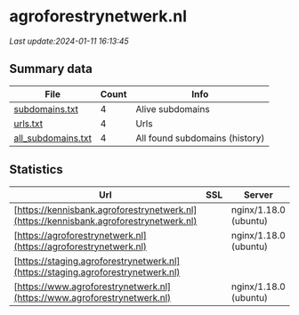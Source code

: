 # agroforestrynetwerk.nl
*Last update:2024-01-11 16:13:45*
## Summary data
| File       | Count | Info |
|------------|-------|------|
|[subdomains.txt](/data/agroforestrynetwerk/subdomains.txt)|4|Alive subdomains|
|[urls.txt](/data/agroforestrynetwerk/urls.txt)|4|Urls|
|[all_subdomains.txt](/data/agroforestrynetwerk/all_subdomains.txt)|4|All found subdomains (history)|
## Statistics
| Url | SSL | Server | Cookie | HSTS | CSP | XFO | XXP | RP | Tech |
|------------|-------|------|------|------|------|------|------|------|------|
|[https://kennisbank.agroforestrynetwerk.nl](https://kennisbank.agroforestrynetwerk.nl)| |nginx/1.18.0 (ubuntu)| | | | | |:white_check_mark: | |MySQL Nginx:1.18.0 P...| |
|[https://agroforestrynetwerk.nl](https://agroforestrynetwerk.nl)| |nginx/1.18.0 (ubuntu)| |:white_check_mark: | | |:white_check_mark: | |:white_check_mark: | |:white_check_mark: | |HSTS Nginx:1.18.0 PH...| |
|[https://staging.agroforestrynetwerk.nl](https://staging.agroforestrynetwerk.nl)| | | | | | | |:white_check_mark: | |HSTS Nginx:1.18.0 PH...| |
|[https://www.agroforestrynetwerk.nl](https://www.agroforestrynetwerk.nl)| |nginx/1.18.0 (ubuntu)| |:white_check_mark: | | |:white_check_mark: | |:white_check_mark: | |:white_check_mark: | |HSTS Nginx:1.18.0 PH...| |